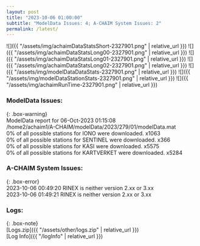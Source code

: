 ```yaml
---
layout: post
title: "2023-10-06 01:00:00"
subtitle: "ModelData Issues: 4; A-CHAIM System Issues: 2"
permalink: /latest/
---
```


![]({{ "/assets/img/achaimDataStatsShort-2327901.png" | relative_url }})
![]({{ "/assets/img/achaimDataStatsLong00-2327901.png" | relative_url }})
![]({{ "/assets/img/achaimDataStatsLong01-2327901.png" | relative_url }})
![]({{ "/assets/img/achaimDataStatsLong02-2327901.png" | relative_url }})
![]({{ "/assets/img/modelDataDataStats-2327901.png" | relative_url }})
![]({{ "/assets/img/modelDataStationStats-2327901.png" | relative_url }})
![]({{ "/assets/img/achaimRunTime-2327901.png" | relative_url }})


### ModelData Issues:  
  
{: .box-warning}  
 ModelData report for 06-Oct-2023 01:15:08   
 /home2/achaim1/A-CHAIM/modelData/2023/279/01/modelData.mat   
 0% of all possible stations for IONO were downloaded. x1063   
 0% of all possible stations for SENTINEL were downloaded. x366   
 0% of all possible stations for KASI were downloaded. x5575   
 0% of all possible stations for KARTVERKET were downloaded. x5284   
  
### A-CHAIM System Issues:  
  
{: .box-error}  
2023-10-06 00:49:20 RINEX is neither version 2.xx or 3.xx  
2023-10-06 01:49:21 RINEX is neither version 2.xx or 3.xx  

### Logs:  
  
{: .box-note}  
[Logs.zip]({{ "/assets/other/logs.zip" | relative_url }})  
[Log Info]({{ "/logInfo" | relative_url }})  

